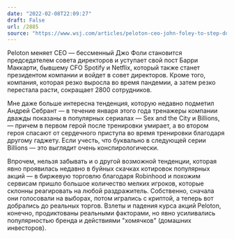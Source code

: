 ```yaml
---
date: "2022-02-08T22:09:27"
draft: False
url: /2885
source: "https://www.wsj.com/articles/peloton-ceo-john-foley-to-step-down-become-executive-chair-11644314403?mod=djemalertNEWS"
---
```


Peloton меняет CEO — бессменный Джо Фоли становится председателем совета директоров и уступает свой пост Барри Маккарти, бывшему CFO Spotify и Netflix, который также станет президентом компании и войдет в совет директоров. Кроме того, компания, которая резко выросла во время пандемии, а затем резко перестала расти, сокращает 2800 сотрудников.

Мне даже больше интересна тенденция, которую недавно подметил Андрей Себрант — в течение января этого года тренажеры компании дважды показаны в популярных сериалах — Sex and the City и Billions, — причем в первом герой после тренировки умирает, а во втором героя спасают от сердечного приступа во время тренировки благодаря другому гаджету. Если учесть, что буквально в следующей серии Billions  — это выглядит очень конспирологически.

Впрочем, нельзя забывать и о другой возможной тенденции, которая явно проявилась недавно в буйных скачках котировок популярных акций — в биржевую торговлю благодаря Robinhood и похожим сервисам пришло большое количество мелких игроков, которые склонны реагировать на любой раздражитель. Собственно, сначала они голосовали на выборах, потом игрались с криптой, а теперь вот добрались до реальных торгов. Взлеты и падения курса акций Peloton, конечно, продиктованы реальными факторами, но явно усиливались популярностью бренда и действиями "хомячков" (домашних инвесторов).
